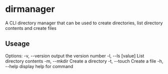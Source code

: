 # dirmanager

A CLI directory manager that can be used to create directories, list directory contents and create files

## Useage

Options:
  -v, --version        output the version number
  -l, --ls  [value]    List directory contents
  -m, --mkdir <value>  Create a directory
  -t, --touch <value>  Create a file
  -h, --help           display help for command